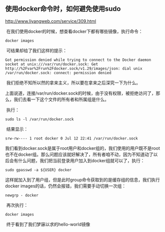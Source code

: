 ## 使用docker命令时，如何避免使用sudo

http://www.liyangweb.com/service/309.html	 

​	在我们使用docker的时候，想查看docker下都有哪些镜像，执行命令：

```
docker images
```

​	可结果却给了我们这样的提示：

```
Got permission denied while trying to connect to the Docker daemon socket at unix:///var/run/docker.sock: Get http://%2Fvar%2Frun%2Fdocker.sock/v1.29/images/json: dial unix /var/run/docker.sock: connect: permission denied
```

​	我们拒绝不知所以然的拿来主义，所以要在拿来之后深究一下为什么。

​	上面说道，连接/var/run/docker.sock的时候，由于没有权限，被拒绝访问了，那么，我们去看一下这个文件的所有者和所属组是什么。

​	执行：

```
sudo ls -l /var/run/docker.sock
```

​	结果显示：

```
srw-rw---- 1 root docker 0 Jul 12 22:41 /var/run/docker.sock
```

​	我们看到docker.sock是属于root用户和docker组的，我们使用的用户既不是root也不在docker组。那么问题应该就好解决了，所有者咱不动，因为不知道动了以后会有什么问题，我们把当前登录用户加入到docker组就可以了，执行：

```
sudo gpasswd -a ${USER} docker
```

​	这样就加入到了用户组，但是此时group命令获取到的是缓存组的信息，我们执行docker images的话，仍然会报错，我们需要手动切换一次组：

```
newgrp - docker
```

​	再次执行：

```
docker images
```

​	终于看到了我们梦寐以求的hello-world镜像